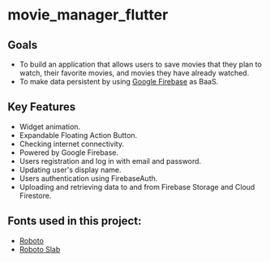 # movie_manager_flutter

## Goals
- To build an application that allows users to save movies that they plan to watch, their favorite movies, and movies they have already watched.
- To make data persistent by using [Google Firebase](https://firebase.google.com/) as BaaS.

## Key Features
- Widget animation.
- Expandable Floating Action Button.
- Checking internet connectivity.
- Powered by Google Firebase.
- Users registration and log in with email and password.
- Updating user's display name.
- Users authentication using FirebaseAuth.
- Uploading and retrieving data to and from Firebase Storage and Cloud Firestore.

## Fonts used in this project:
- [Roboto](https://fonts.google.com/specimen/Roboto)
- [Roboto Slab](https://fonts.google.com/specimen/Roboto+Slab?query=roboto+slab)
